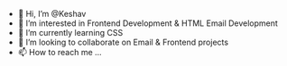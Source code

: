 - 👋 Hi, I’m @Keshav
- 👀 I’m interested in Frontend Development & HTML Email Development
- 🌱 I’m currently learning CSS
- 💞️ I’m looking to collaborate on Email & Frontend projects
- 📫 How to reach me ...

<!---
KeshavCS/KeshavCS is a ✨ special ✨ repository because its `README.md` (this file) appears on your GitHub profile.
You can click the Preview link to take a look at your changes.
--->
